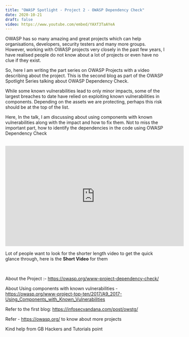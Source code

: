 ```yaml
---
title: "OWASP Spotlight - Project 2 - OWASP Dependency Check"
date: 2020-10-21
draft: false
video: https://www.youtube.com/embed/YAXf3TaAYeA
---
```


OWASP has so many amazing and great projects which can help organisations, developers, security testers and many more groups. However, working with OWASP projects very closely in the past few years, I have realised people do not know about a lot of projects or even have no clue if they exist.

So, here I am writing the part series on OWASP Projects with a video describing about the project. This is the second blog as part of the OWASP Spotlight Series talking about OWASP Dependency Check.

While some known vulnerabilities lead to only minor impacts, some of the largest breaches to date have relied on exploiting known vulnerabilities in components. Depending on the assets we are protecting, perhaps this risk should be at the top of the list.

Here, In the talk, I am discussing about using components with known vulnerabilities along with the impact and how to fix them. Not to miss the important part, how to identify the dependencies in the code using OWASP Dependency Check


</br>

<iframe width="560" height="315" src="https://www.youtube.com/embed/YAXf3TaAYeA" frameborder="0" allow="accelerometer; autoplay; clipboard-write; encrypted-media; gyroscope; picture-in-picture" allowfullscreen></iframe>

Lot of people want to look for the shorter length video to get the quick glance through, here is the **Short Video** for them

</br>

About the Project :- https://owasp.org/www-project-dependency-check/

About Using components with known vulnerabilities - https://owasp.org/www-project-top-ten/2017/A9_2017-Using_Components_with_Known_Vulnerabilities

Refer to the first blog: https://infosecvandana.com/post/owstg/

Refer - https://owasp.org/ to know about more projects

Kind help from GB Hackers and Tutorials point
